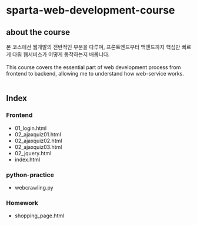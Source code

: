 # sparta-web-development-course
## about the course
본 코스에선 웹개발의 전반적인 부분을 다루며, 프론트엔드부터 백엔드까지 핵심만 빠르게 다뤄 웹서비스가 어떻게 동작하는지 배웁니다.
<br><br>
This course covers the essential part of web development process from frontend to backend, allowing me to understand how web-service works.
<br><br>
## Index

### Frontend
+ 01_login.html
+ 02_ajaxquiz01.html
+ 02_ajaxquiz02.html
+ 02_ajaxquiz03.html
+ 02_jquery.html
+ index.html

### python-practice
+ webcrawling.py

### Homework
+ shopping_page.html
